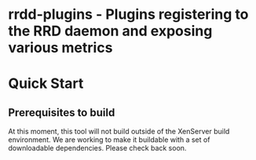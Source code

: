 rrdd-plugins - Plugins registering to the RRD daemon and exposing various metrics
=================================================================================

Quick Start
===========

Prerequisites to build
----------------------

At this moment, this tool will not build outside of the XenServer
build environment. We are working to make it buildable with a set
of downloadable dependencies. Please check back soon.
